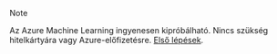 > [!NOTE]
> Az Azure Machine Learning ingyenesen kipróbálható. Nincs szükség hitelkártyára vagy Azure-előfizetésre. <a href="https://studio.azureml.net/?selectAccess=true&o=2" target="_blank">Első lépések</a>.
> 
> 

